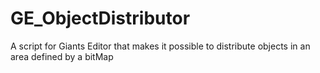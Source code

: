 # GE_ObjectDistributor
A script for Giants Editor that makes it possible to distribute objects in an area defined by a bitMap
